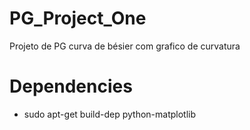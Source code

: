 # PG_Project_One
Projeto de PG curva de bésier com grafico de curvatura

# Dependencies
- sudo apt-get build-dep python-matplotlib
